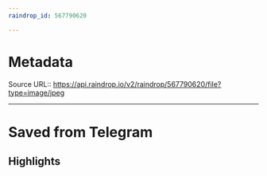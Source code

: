 ```yaml
---
raindrop_id: 567790620

---
```


# Metadata
Source URL:: https://api.raindrop.io/v2/raindrop/567790620/file?type=image/jpeg


---
# Saved from Telegram



## Highlights

